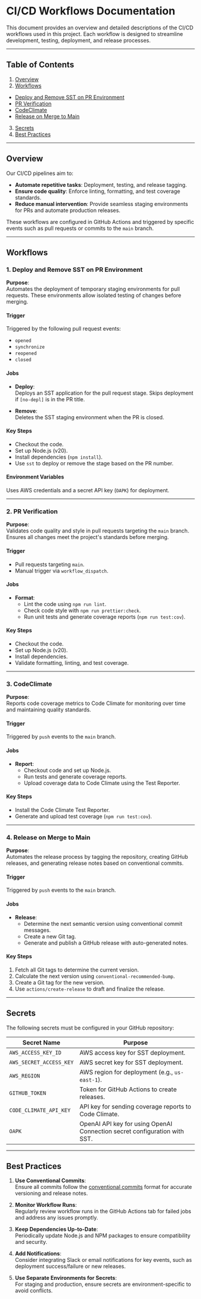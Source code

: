 # CI/CD Workflows Documentation

This document provides an overview and detailed descriptions of the CI/CD workflows used in this project. Each workflow is designed to streamline development, testing, deployment, and release processes.

---

## Table of Contents
1. [Overview](#overview)
2. [Workflows](#workflows)
  - [Deploy and Remove SST on PR Environment](#deploy-and-remove-sst-on-pr-environment)
  - [PR Verification](#pr-verification)
  - [CodeClimate](#codeclimate)
  - [Release on Merge to Main](#release-on-merge-to-main)
3. [Secrets](#secrets)
4. [Best Practices](#best-practices)

---

## Overview

Our CI/CD pipelines aim to:
- **Automate repetitive tasks**: Deployment, testing, and release tagging.
- **Ensure code quality**: Enforce linting, formatting, and test coverage standards.
- **Reduce manual intervention**: Provide seamless staging environments for PRs and automate production releases.

These workflows are configured in GitHub Actions and triggered by specific events such as pull requests or commits to the `main` branch.

---

## Workflows

### 1. Deploy and Remove SST on PR Environment

**Purpose**:  
Automates the deployment of temporary staging environments for pull requests. These environments allow isolated testing of changes before merging.

#### Trigger
Triggered by the following pull request events:
- `opened`
- `synchronize`
- `reopened`
- `closed`

#### Jobs
- **Deploy**:  
  Deploys an SST application for the pull request stage. Skips deployment if `[no-depl]` is in the PR title.

- **Remove**:  
  Deletes the SST staging environment when the PR is closed.

#### Key Steps
- Checkout the code.
- Set up Node.js (v20).
- Install dependencies (`npm install`).
- Use `sst` to deploy or remove the stage based on the PR number.

#### Environment Variables
Uses AWS credentials and a secret API key (`OAPK`) for deployment.

---

### 2. PR Verification

**Purpose**:  
Validates code quality and style in pull requests targeting the `main` branch. Ensures all changes meet the project's standards before merging.

#### Trigger
- Pull requests targeting `main`.
- Manual trigger via `workflow_dispatch`.

#### Jobs
- **Format**:
  - Lint the code using `npm run lint`.
  - Check code style with `npm run prettier:check`.
  - Run unit tests and generate coverage reports (`npm run test:cov`).

#### Key Steps
- Checkout the code.
- Set up Node.js (v20).
- Install dependencies.
- Validate formatting, linting, and test coverage.

---

### 3. CodeClimate

**Purpose**:  
Reports code coverage metrics to Code Climate for monitoring over time and maintaining quality standards.

#### Trigger
Triggered by `push` events to the `main` branch.

#### Jobs
- **Report**:
  - Checkout code and set up Node.js.
  - Run tests and generate coverage reports.
  - Upload coverage data to Code Climate using the Test Reporter.

#### Key Steps
- Install the Code Climate Test Reporter.
- Generate and upload test coverage (`npm run test:cov`).

---

### 4. Release on Merge to Main

**Purpose**:  
Automates the release process by tagging the repository, creating GitHub releases, and generating release notes based on conventional commits.

#### Trigger
Triggered by `push` events to the `main` branch.

#### Jobs
- **Release**:
  - Determine the next semantic version using conventional commit messages.
  - Create a new Git tag.
  - Generate and publish a GitHub release with auto-generated notes.

#### Key Steps
1. Fetch all Git tags to determine the current version.
2. Calculate the next version using `conventional-recommended-bump`.
3. Create a Git tag for the new version.
4. Use `actions/create-release` to draft and finalize the release.

---

## Secrets

The following secrets must be configured in your GitHub repository:

| Secret Name            | Purpose                                                                   |
|------------------------|---------------------------------------------------------------------------|
| `AWS_ACCESS_KEY_ID`    | AWS access key for SST deployment.                                        |
| `AWS_SECRET_ACCESS_KEY`| AWS secret key for SST deployment.                                        |
| `AWS_REGION`           | AWS region for deployment (e.g., `us-east-1`).                            |
| `GITHUB_TOKEN`         | Token for GitHub Actions to create releases.                              |
| `CODE_CLIMATE_API_KEY` | API key for sending coverage reports to Code Climate.                     |
| `OAPK`                 | OpenAI API key for using OpenAI Connection secret configuration with SST. |

---

## Best Practices

1. **Use Conventional Commits**:  
   Ensure all commits follow the [conventional commits](https://www.conventionalcommits.org/) format for accurate versioning and release notes.

2. **Monitor Workflow Runs**:  
   Regularly review workflow runs in the GitHub Actions tab for failed jobs and address any issues promptly.

3. **Keep Dependencies Up-to-Date**:  
   Periodically update Node.js and NPM packages to ensure compatibility and security.

4. **Add Notifications**:  
   Consider integrating Slack or email notifications for key events, such as deployment success/failure or new releases.

5. **Use Separate Environments for Secrets**:  
   For staging and production, ensure secrets are environment-specific to avoid conflicts.

